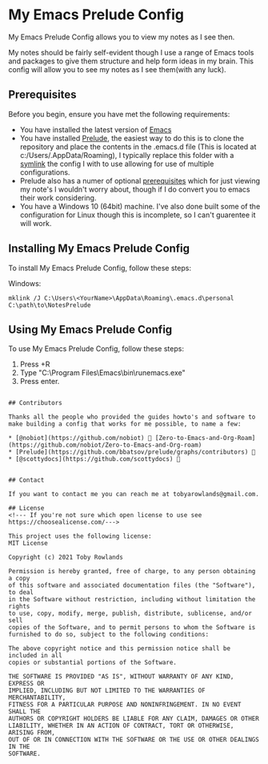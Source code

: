 # My Emacs Prelude Config

My Emacs Prelude Config allows you to view my notes as I see then.

My notes should be fairly self-evident though I use a range of Emacs tools and packages to give them structure and help form ideas in my brain.  This config will allow you to see my notes as I see them(with any luck).


## Prerequisites

Before you begin, ensure you have met the following requirements:
<!--- These are just example requirements. Add, duplicate or remove as required --->
* You have installed the latest version of [Emacs](https://www.gnu.org/software/emacs/)
* You have installed [Prelude](https://github.com/bbatsov/prelude/), the easiest way to do this is to clone the repository and place the contents in the .emacs.d file (This is located at c:/Users/<YourName>.AppData/Roaming), I typically replace this folder with a [symlink](https://www.howtogeek.com/howto/16226/complete-guide-to-symbolic-links-symlinks-on-windows-or-linux/) the config I with to use allowing for use of multiple configurations.
* Prelude also has a numer of optional [prerequisites](https://prelude.emacsredux.com/en/latest/installation/) which for just viewing my note's I wouldn't worry about, though if I do convert you to emacs their work considering.
* You have a Windows 10 (64bit) machine. I've also done built some of the configuration for Linux though this is incomplete, so I can't guarentee it will work.

## Installing My Emacs Prelude Config

To install My Emacs Prelude Config, follow these steps:

Windows:
```
mklink /J C:\Users\<YourName>\AppData\Roaming\.emacs.d\personal C:\path\to\NotesPrelude
```
## Using My Emacs Prelude Config

To use My Emacs Prelude Config, follow these steps:
1. Press <Win>+R
2. Type "C:\Program Files\Emacs\bin\runemacs.exe"
3. Press enter.
```

## Contributors

Thanks all the people who provided the guides howto's and software to make building a config that works for me possible, to name a few:

* [@nobiot](https://github.com/nobiot) 🐛 [Zero-to-Emacs-and-Org-Roam](https://github.com/nobiot/Zero-to-Emacs-and-Org-roam)
* [Prelude](https://github.com/bbatsov/prelude/graphs/contributors) 🐛
* [@scottydocs](https://github.com/scottydocs) 📖


## Contact

If you want to contact me you can reach me at tobyarowlands@gmail.com.

## License
<!--- If you're not sure which open license to use see https://choosealicense.com/--->

This project uses the following license:
MIT License

Copyright (c) 2021 Toby Rowlands

Permission is hereby granted, free of charge, to any person obtaining a copy
of this software and associated documentation files (the "Software"), to deal
in the Software without restriction, including without limitation the rights
to use, copy, modify, merge, publish, distribute, sublicense, and/or sell
copies of the Software, and to permit persons to whom the Software is
furnished to do so, subject to the following conditions:

The above copyright notice and this permission notice shall be included in all
copies or substantial portions of the Software.

THE SOFTWARE IS PROVIDED "AS IS", WITHOUT WARRANTY OF ANY KIND, EXPRESS OR
IMPLIED, INCLUDING BUT NOT LIMITED TO THE WARRANTIES OF MERCHANTABILITY,
FITNESS FOR A PARTICULAR PURPOSE AND NONINFRINGEMENT. IN NO EVENT SHALL THE
AUTHORS OR COPYRIGHT HOLDERS BE LIABLE FOR ANY CLAIM, DAMAGES OR OTHER
LIABILITY, WHETHER IN AN ACTION OF CONTRACT, TORT OR OTHERWISE, ARISING FROM,
OUT OF OR IN CONNECTION WITH THE SOFTWARE OR THE USE OR OTHER DEALINGS IN THE
SOFTWARE.